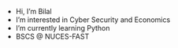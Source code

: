 - Hi, I’m Bilal
- I’m interested in Cyber Security and Economics
- I’m currently learning Python 
- BSCS @ NUCES-FAST

<!---
ChoiBillu/ChoiBillu is a ✨ special ✨ repository because its `README.md` (this file) appears on your GitHub profile.
You can click the Preview link to take a look at your changes.
--->
